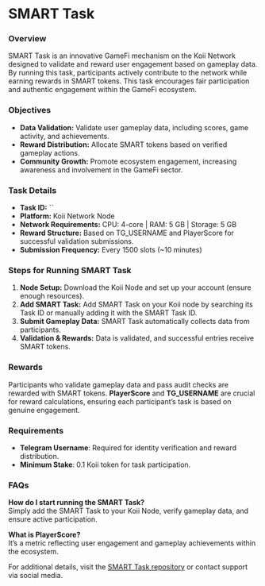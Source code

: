 # SMART Task

### Overview
SMART Task is an innovative GameFi mechanism on the Koii Network designed to validate and reward user engagement based on gameplay data. By running this task, participants actively contribute to the network while earning rewards in SMART tokens. This task encourages fair participation and authentic engagement within the GameFi ecosystem.

### Objectives
- **Data Validation:** Validate user gameplay data, including scores, game activity, and achievements.
- **Reward Distribution:** Allocate SMART tokens based on verified gameplay actions.
- **Community Growth:** Promote ecosystem engagement, increasing awareness and involvement in the GameFi sector.

### Task Details
- **Task ID:** ``
- **Platform:** Koii Network Node
- **Network Requirements:** CPU: 4-core | RAM: 5 GB | Storage: 5 GB
- **Reward Structure:** Based on TG_USERNAME and PlayerScore for successful validation submissions.
- **Submission Frequency:** Every 1500 slots (~10 minutes)

### Steps for Running SMART Task
1. **Node Setup:** Download the Koii Node and set up your account (ensure enough resources).
2. **Add SMART Task:** Add SMART Task on your Koii node by searching its Task ID or manually adding it with the SMART Task ID.
3. **Submit Gameplay Data:** SMART Task automatically collects data from participants.
4. **Validation & Rewards:** Data is validated, and successful entries receive SMART tokens.

### Rewards
Participants who validate gameplay data and pass audit checks are rewarded with SMART tokens. **PlayerScore** and **TG_USERNAME** are crucial for reward calculations, ensuring each participant’s task is based on genuine engagement.

### Requirements
- **Telegram Username**: Required for identity verification and reward distribution.
- **Minimum Stake**: 0.1 Koii token for task participation.
  
### FAQs
**How do I start running the SMART Task?**  
Simply add the SMART Task to your Koii Node, verify gameplay data, and ensure active participation.

**What is PlayerScore?**  
It’s a metric reflecting user engagement and gameplay achievements within the ecosystem.

For additional details, visit the [SMART Task repository](https://github.com/hakikicode/SMART-Task) or contact support via social media.
